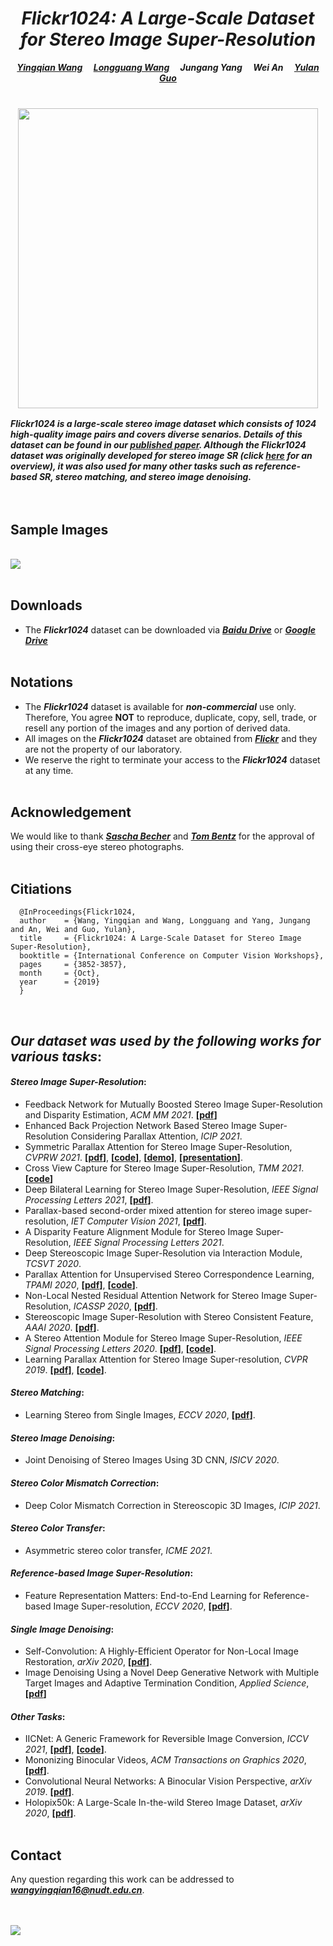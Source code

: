 
# *<center>Flickr1024: A Large-Scale Dataset for Stereo Image Super-Resolution</center>*

***<center><a href="https://yingqianwang.github.io" target="_blank">Yingqian Wang</a>&emsp; <a href="https://longguangwang.github.io/" target="_blank">Longguang Wang</a>&emsp; Jungang Yang&emsp; Wei An&emsp; <a href="http://yulanguo.me/" target="_blank">Yulan Guo</a></center>*** <br>

### <center><img src="pics/Flickr1024.jpg" width="480"></center>

***Flickr1024 is a large-scale stereo image dataset which consists of 1024 high-quality image pairs and covers diverse senarios. Details of this dataset can be found in our <a href="http://openaccess.thecvf.com/content_ICCVW_2019/papers/LCI/Wang_Flickr1024_A_Large-Scale_Dataset_for_Stereo_Image_Super-Resolution_ICCVW_2019_paper.pdf">published paper</a>. Although the Flickr1024 dataset was originally developed for stereo image SR (click [here](https://github.com/YingqianWang/Stereo-Image-SR) for an overview), it was also used for many other tasks such as reference-based SR, stereo matching, and stereo image denoising.***<br><br><br>

## Sample Images

<br><img src="pics/Sample Images.jpg"><br><br>

## Downloads
* The ***Flickr1024*** dataset can be downloaded via
***<a href="https://pan.baidu.com/s/1YD76gpQ2WjkhjkMnHmU3tQ" target="_blank">Baidu Drive</a>*** or 
***<a href="https://drive.google.com/file/d/1My6oQaHzclxRrKID-mylvs6Z0d5pT_Cu/view?usp=sharing" target="_blank">Google Drive</a>*** <br><br>

## Notations
* The ***Flickr1024*** dataset is available for ***non-commercial*** use only. 
  Therefore, You agree **NOT** to reproduce, duplicate, copy, sell, trade, or resell any portion of the images and any portion of derived data.
* All images on the ***Flickr1024*** dataset are obtained from ***<a href="https://flickr.com" target="_blank">Flickr</a>***
and they are not the property of our laboratory. 
* We reserve the right to terminate your access to the ***Flickr1024*** dataset at any time. <br><br>

## Acknowledgement
We would like to thank ***<a href="https://www.flickr.com/photos/stereotron/" target="_blank">Sascha Becher</a>***
 and ***<a href="https://www.flickr.com/photos/tombentz" target="_blank">Tom Bentz</a>*** for the approval of using their cross-eye stereo photographs. <br><br>

## Citiations
```
  @InProceedings{Flickr1024,
  author    = {Wang, Yingqian and Wang, Longguang and Yang, Jungang and An, Wei and Guo, Yulan},
  title     = {Flickr1024: A Large-Scale Dataset for Stereo Image Super-Resolution},
  booktitle = {International Conference on Computer Vision Workshops},
  pages     = {3852-3857},
  month     = {Oct},
  year      = {2019}
  }  
```
<br>

## *Our dataset was used by the following works for various tasks*:

#### *Stereo Image Super-Resolution*:
* Feedback Network for Mutually Boosted Stereo Image Super-Resolution and Disparity Estimation, *ACM MM 2021*. **[<a href="https://arxiv.org/pdf/2106.00985.pdf" target="_blank">pdf</a>]**
* Enhanced Back Projection Network Based Stereo Image Super-Resolution Considering Parallax Attention, *ICIP 2021*.
* Symmetric Parallax Attention for Stereo Image Super-Resolution, *CVPRW 2021*. **[<a href="https://arxiv.org/pdf/2011.03802.pdf" target="_blank">pdf</a>]**, **[<a href="https://github.com/YingqianWang/iPASSR" target="_blank">code</a>]**, **[<a href="https://wyqdatabase.s3-us-west-1.amazonaws.com/iPASSR_visual_comparison.mp4" target="_blank">demo</a>]**, **[<a href="https://wyqdatabase.s3.us-west-1.amazonaws.com/Submission_0021_video_presentation.mp4" target="_blank">presentation</a>]**.
* Cross View Capture for Stereo Image Super-Resolution, *TMM 2021*. **[<a href="https://github.com/xyzhu1/CVCnet" target="_blank">code</a>]**
* Deep Bilateral Learning for Stereo Image Super-Resolution, *IEEE Signal Processing Letters 2021*, **[<a href="https://ieeexplore.ieee.org/stamp/stamp.jsp?tp=&arnumber=9382858" target="_blank">pdf</a>]**.
* Parallax-based second-order mixed attention for stereo image super-resolution, *IET Computer Vision 2021*, **[<a href="https://ietresearch.onlinelibrary.wiley.com/doi/epdf/10.1049/cvi2.12063" target="_blank">pdf</a>]**.
* A Disparity Feature Alignment Module for Stereo Image Super-Resolution, *IEEE Signal Processing Letters 2021*.
* Deep Stereoscopic Image Super-Resolution via Interaction Module, *TCSVT 2020*.
* Parallax Attention for Unsupervised Stereo Correspondence Learning, *TPAMI 2020*, **[<a href="https://arxiv.org/pdf/2009.08250.pdf" target="_blank">pdf</a>]**, **[<a href="https://github.com/LongguangWang/PAM" target="_blank">code</a>]**.
* Non-Local Nested Residual Attention Network for Stereo Image Super-Resolution, *ICASSP 2020*, **[<a href="https://ieeexplore.ieee.org/stamp/stamp.jsp?tp=&arnumber=9054687" target="_blank">pdf</a>]**.
* Stereoscopic Image Super-Resolution with Stereo Consistent Feature, *AAAI 2020*. **[<a href="https://aaai.org/ojs/index.php/AAAI/article/view/6880/6734" target="_blank">pdf</a>]**.
* A Stereo Attention Module for Stereo Image Super-Resolution, *IEEE Signal Processing Letters 2020*. **[<a href="https://ieeexplore.ieee.org/stamp/stamp.jsp?tp=&arnumber=8998204" target="_blank">pdf</a>]**, **[<a href="https://github.com/XinyiYing/SAM" target="_blank">code</a>]**.
* Learning Parallax Attention for Stereo Image Super-resolution, *CVPR 2019*. **[<a href="https://arxiv.org/pdf/1903.05784.pdf" target="_blank">pdf</a>]**, **[<a href="https://github.com/LongguangWang/PASSRnet" target="_blank">code</a>]**.

#### *Stereo Matching*:
* Learning Stereo from Single Images, *ECCV 2020*, **[<a href="https://arxiv.org/pdf/2008.01484.pdf" target="_blank">pdf</a>]**.

#### *Stereo Image Denoising*:
* Joint Denoising of Stereo Images Using 3D CNN, *ISICV 2020*.

#### *Stereo Color Mismatch Correction*:
* Deep Color Mismatch Correction in Stereoscopic 3D Images, *ICIP 2021*.

#### *Stereo Color Transfer*:
* Asymmetric stereo color transfer, *ICME 2021*.


#### *Reference-based Image Super-Resolution*:
* Feature Representation Matters: End-to-End Learning for Reference-based Image Super-resolution, *ECCV 2020*, **[<a href="http://www.ecva.net/papers/eccv_2020/papers_ECCV/papers/123490222.pdf" target="_blank">pdf</a>]**.

#### *Single Image Denoising*:
* Self-Convolution: A Highly-Efficient Operator for Non-Local Image Restoration, *arXiv 2020*, **[<a href="https://arxiv.org/pdf/2006.13714.pdf" target="_blank">pdf</a>]**.
* Image Denoising Using a Novel Deep Generative Network with Multiple Target Images and Adaptive Termination Condition, *Applied Science*, **[<a href="https://www.mdpi.com/2076-3417/11/11/4803/htm" target="_blank">pdf</a>]**

#### *Other Tasks*:
* IICNet: A Generic Framework for Reversible Image Conversion, *ICCV 2021*, **[<a href="https://arxiv.org/pdf/2109.04242.pdf" target="_blank">pdf</a>]**, **[<a href="https://github.com/felixcheng97/IICNet" target="_blank">code</a>]**.
* Mononizing Binocular Videos, *ACM Transactions on Graphics 2020*, **[<a href="https://arxiv.org/pdf/2009.01424.pdf" target="_blank">pdf</a>]**.
* Convolutional Neural Networks: A Binocular Vision Perspective, *arXiv 2019*. **[<a href="https://arxiv.xilesou.top/pdf/1912.10201.pdf" target="_blank">pdf</a>]**.
* Holopix50k: A Large-Scale In-the-wild Stereo Image Dataset, *arXiv 2020*, **[<a href="https://arxiv.org/pdf/2003.11172.pdf" target="_blank">pdf</a>]**.<br><br>

## Contact
Any question regarding this work can be addressed to ***wangyingqian16@nudt.edu.cn***.<br><br><br>

<a href='https://clustrmaps.com/site/1bffp'  title='Visit tracker'><img src='//clustrmaps.com/map_v2.png?cl=ffffff&w=600&t=tt&d=MaBzJxwcJLRriYjIQM7YievKCbZukY_u6HBrzaibiTM'/></a>

